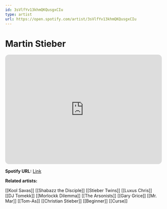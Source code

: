 ```yaml
---
id: 3sVlfYv13khmQKQusgxCIu
type: artist
url: https://open.spotify.com/artist/3sVlfYv13khmQKQusgxCIu
---
```

# Martin Stieber

<iframe style="border-radius:12px" src="https://open.spotify.com/embed/artist/3sVlfYv13khmQKQusgxCIu" width="100%" height="352" frameBorder="0" allowfullscreen="" allow="autoplay; clipboard-write; encrypted-media; fullscreen; picture-in-picture" loading="lazy"></iframe>

**Spotify URL:** [Link](https://open.spotify.com/artist/3sVlfYv13khmQKQusgxCIu)

**Related artists:**

[[Kool Savas]]
[[Shabazz the Disciple]]
[[Stieber Twins]]
[[Luxus Chris]]
[[DJ Tomekk]]
[[Morlockk Dilemma]]
[[The Arsonists]]
[[Gary Grice]]
[[Mr. Mar]]
[[Tom-As]]
[[Christian Stieber]]
[[Beginner]]
[[Curse]]
